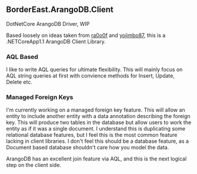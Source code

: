 ## BorderEast.ArangoDB.Client
DotNetCore ArangoDB Driver, WIP

Based loosely on ideas taken from [ra0o0f](https://github.com/ra0o0f/arangoclient.net) and [yojimbo87](https://github.com/yojimbo87/ArangoDB-NET), this is a .NETCoreApp1.1 ArangoDB Client Library.

### AQL Based
I like to write AQL queries for ultimate flexibility. This will mainly focus on AQL string queries at first with convience methods for Insert, Update, Delete etc.

### Managed Foreign Keys
I'm currently working on a managed foreign key feature. This will allow an entity to include another entity with a data annotation describing the foreign key. This will produce two tables in the database but allow users to work the entity as if it was a single document. I understand this is duplicating some relational database features, but I feel this is the most common feature lacking in client libraries. I don't feel this should be a database feature, as a Document based database shouldn't care how you model the data.

ArangoDB has an excellent join feature via AQL, and this is the next logical step on the client side.
